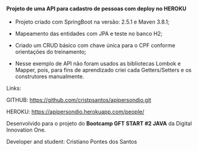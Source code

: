 #### **Projeto de uma API para cadastro de pessoas com deploy no HEROKU**

- Projeto criado com SpringBoot na versão: 2.5.1 e Maven 3.8.1;

- Mapeamento das entidades com JPA e teste no banco H2;

- Criado um CRUD básico com chave única para o CPF conforme orientações do treinamento;

- Nesse exemplo de API não foram usados as bibliotecas Lombok e Mapper, pois, para fins de aprendizado criei cada Getters/Setters e os construtores manualmente.



Links:

GITHUB: https://github.com/cristpsantos/apipersondio.git

HEROKU: https://apipersondio.herokuapp.com/people/



Desenvolvido para o projeto do **Bootcamp GFT START #2 JAVA** da Digital Innovation One.

Developer and student: Cristiano Pontes dos Santos

